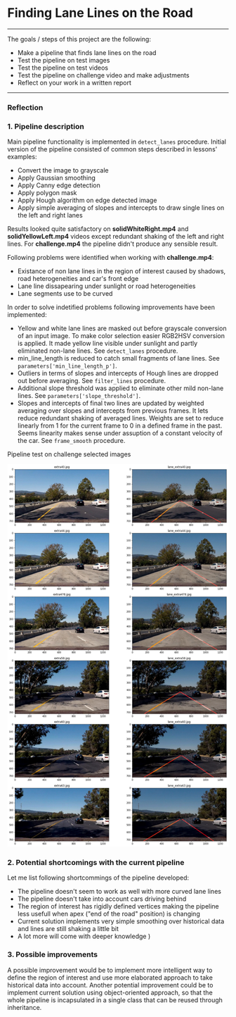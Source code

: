 # **Finding Lane Lines on the Road** 
---
The goals / steps of this project are the following:
* Make a pipeline that finds lane lines on the road
* Test the pipeline on test images
* Test the pipeline on test videos
* Test the pipeline on challenge video and make adjustments
* Reflect on your work in a written report


[//]: # (Image References)

[image1]: ./examples/grayscale.jpg "Grayscale"

---

### Reflection

### 1. Pipeline description

Main pipeline functionality is implemented in ```detect_lanes``` procedure.
Initial version of the pipeline consisted of common steps described in lessons' examples:

* Convert the image to grayscale
* Apply Gaussian smoothing
* Apply Canny edge detection
* Apply polygon mask
* Apply Hough algorithm on edge detected image
* Apply simple averaging of slopes and intercepts to draw single lines on the left and right lanes

Results looked quite satisfactory on **solidWhiteRight.mp4** and **solidYellowLeft.mp4** videos except redundant
shaking of the left and right lines. For **challenge.mp4** the pipeline didn't produce any sensible result.

Following problems were identified when working with **challenge.mp4**:

* Existance of non lane lines in the region of interest caused by shadows, road heterogeneities and car's front edge 
* Lane line dissapearing under sunlight or road heterogeneities
* Lane segments use to be curved  

In order to solve indetified problems following improvements have been implemented:

* Yellow and white lane lines are masked out before grayscale conversion of an input image. To make color selection easier RGB2HSV conversion is applied. It made yellow line visible under sunlight and partly eliminated non-lane lines. See ```detect_lanes``` procedure. 
* min_line_length is reduced to catch small fragments of lane lines. See ```parameters['min_line_length_p']```.
* Outliers in terms of slopes and intercepts of Hough lines are dropped out before averaging. See ```filter_lines``` procedure.
* Additional slope threshold was applied to eliminate other mild non-lane lines. See ```parameters['slope_threshold']```. 
* Slopes and intercepts of final two lines are updated by weighted averaging over slopes and intercepts from previous frames. It lets reduce redundant shaking of averaged lines. Weights are set to reduce linearly from 1 for the current frame to 0 in a defined frame in the past. Seems linearity makes sense under assuption of a constant velocity of the car. See ```frame_smooth``` procedure. 

Pipeline test on challenge selected images

![Image 1](callenge_test_image.png "Pipeline test on challenge selected images")

### 2. Potential shortcomings with the current pipeline

Let me list following shortcommings of the pipeline developed:

* The pipeline doesn't seem to work as well with more curved lane lines
* The pipeline doesn't take into account cars driving behind
* The region of interest has rigidly defined vertices making the pipeline less usefull when apex ("end of the road" position) is changing 
* Current solution implements very simple smoothing over historical data and lines are still shaking a little bit
* A lot more will come with deeper knowledge )

### 3. Possible improvements

A possible improvement would be to implement more intelligent way to define the region of interest and use more elaborated approach to take historical data into account. Another potential improvement could be to implement current solution using object-oriented approach, so that the whole pipeline is incapsulated in a single class that can be reused through inheritance.

